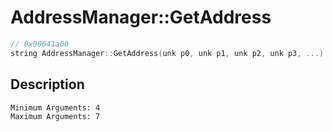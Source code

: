 # AddressManager::GetAddress
```c
// 0x00641a00
string AddressManager::GetAddress(unk p0, unk p1, unk p2, unk p3, ...)
```
## Description
```
Minimum Arguments: 4
Maximum Arguments: 7
```

